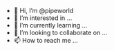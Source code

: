 - 👋 Hi, I’m @pipeworld
- 👀 I’m interested in ...
- 🌱 I’m currently learning ...
- 💞️ I’m looking to collaborate on ...
- 📫 How to reach me ...

<!---
pipeworld/pipeworld is a ✨ special ✨ repository because its `README.md` (this file) appears on your GitHub profile.
You can click the Preview link to take a look at your changes.
--->
